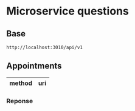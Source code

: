# Microservice questions

## Base

`http://localhost:3010/api/v1`

## Appointments

|method|uri|
|-|-|

### Reponse
